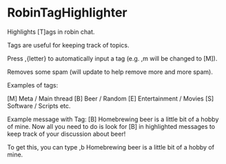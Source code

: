 # RobinTagHighlighter
Highlights [T]ags in robin chat.

Tags are useful for keeping track of topics.

Press ,{letter} to automatically input a tag (e.g. ,m will be changed to [M]).

Removes some spam (will update to help remove more and more spam).

Examples of tags:

[M] Meta / Main thread
[B] Beer / Random
[E] Entertainment / Movies
[S] Software / Scripts
etc.

Example message with Tag:
[B] Homebrewing beer is a little bit of a hobby of mine.
Now all you need to do is look for [B] in highlighted messages to keep track of your discussion about beer!

To get this, you can type
,b Homebrewing beer is a little bit of a hobby of mine.
